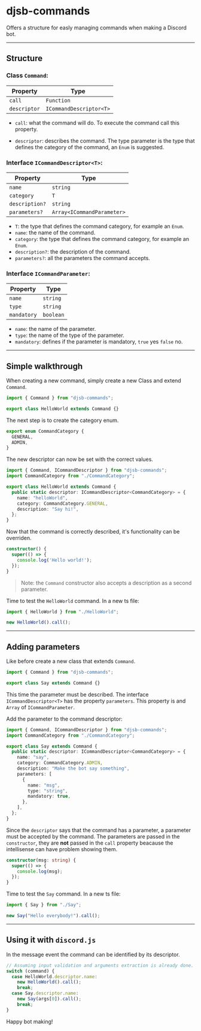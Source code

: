 # djsb-commands

Offers a structure for easly managing commands when making a Discord bot.

---

## Structure

### Class `Command`:

| Property     | Type                    |
| ------------ | ----------------------- |
| `call`       | `Function`              |
| `descriptor` | `ICommandDescriptor<T>` |

- `call`: what the command will do. To execute the command call this property.

- `descriptor`: describes the command. The type parameter is the type that defines the category of the command, an `Enum` is suggested.

### Interface `ICommandDescriptor<T>`:

| Property       | Type                       |
| -------------- | -------------------------- |
| `name`         | `string`                   |
| `category`     | `T`                        |
| `description?` | `string`                   |
| `parameters?`  | `Array<ICommandParameter>` |

- `T`: the type that defines the command category, for example an `Enum`.
- `name`: the name of the command.
- `category`: the type that defines the command category, for example an `Enum`.
- `description?`: the description of the command.
- `parameters?`: all the parameters the command accepts.

### Interface `ICommandParameter`:

| Property    | Type      |
| ----------- | --------- |
| `name`      | `string`  |
| `type`      | `string`  |
| `mandatory` | `boolean` |

- `name`: the name of the parameter.
- `type`: the name of the type of the parameter.
- `mandatory`: defines if the parameter is mandatory, `true` yes `false` no.

---

## Simple walkthrough

When creating a new command, simply create a new Class and extend `Command`.

```typescript
import { Command } from "djsb-commands";

export class HelloWorld extends Command {}
```

The next step is to create the category enum.

```typescript
export enum CommandCategory {
  GENERAL,
  ADMIN,
}
```

The new descriptor can now be set with the correct values.

```typescript
import { Command, ICommandDescriptor } from "djsb-commands";
import CommandCategory from "./CommandCategory";

export class HelloWorld extends Command {
  public static descriptor: ICommandDescriptor<CommandCategory> = {
    name: "helloWorld",
    category: CommandCategory.GENERAL,
    description: "Say hi!",
  };
}
```

Now that the command is correctly described, it's functionality can be overriden.

```typescript
constructor() {
  super(() => {
    console.log('Hello world!');
  });
}
```

> Note: the `Command` constructor also accepts a description as a second parameter.

Time to test the `HelloWorld` command.
In a new ts file:

```typescript
import { HelloWorld } from "./HelloWorld";

new HelloWorld().call();
```

---

## Adding parameters

Like before create a new class that extends `Command`.

```typescript
import { Command } from "djsb-commands";

export class Say extends Command {}
```

This time the parameter must be described. The interface `ICommandDescriptor<T>` has the property `parameters`.
This property is and `Array` of `ICommandParameter`.

Add the parameter to the command descriptor:

```typescript
import { Command, ICommandDescriptor } from "djsb-commands";
import CommandCategory from "./CommandCategory";

export class Say extends Command {
  public static descriptor: ICommandDescriptor<CommandCategory> = {
    name: "say",
    category: CommandCategory.ADMIN,
    description: "Make the bot say something",
    parameters: [
      {
        name: "msg",
        type: "string",
        mandatory: true,
      },
    ],
  };
}
```

Since the `descriptor` says that the command has a parameter, a parameter must be accepted by the command.
The parameters are passed in the `constructor`, they are __not__ passed in the `call` property beacause
the intellisense can have problem showing them.

```typescript
constructor(msg: string) {
  super(() => {
    console.log(msg);
  });
}
```

Time to test the `Say` command.
In a new ts file:

```typescript
import { Say } from "./Say";

new Say("Hello everybody!").call();
```

---

## Using it with `discord.js`

In the message event the command can be identified by its descriptor.

```typescript
// Assuming input validation and arguments extraction is already done.
switch (command) {
  case HelloWorld.descriptor.name:
    new HelloWorld().call();
    break;
  case Say.descriptor.name:
    new Say(args[0]).call();
    break;
}
```

Happy bot making!
